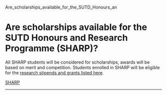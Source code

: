 Are_scholarships_available_for_the_SUTD_Honours_an



Are scholarships available for the SUTD Honours and Research Programme (SHARP)?
===============================================================================

All SHARP students will be considered for scholarships, awards will be based on merit and competition. Students enrolled in SHARP will be eligible for the [research stipends and grants listed here](/education/undergraduate/special-programmes/sharp/application-and-financing/scholarships/).

[SHARP](https://www.sutd.edu.sg/tag/sharp/)

---

